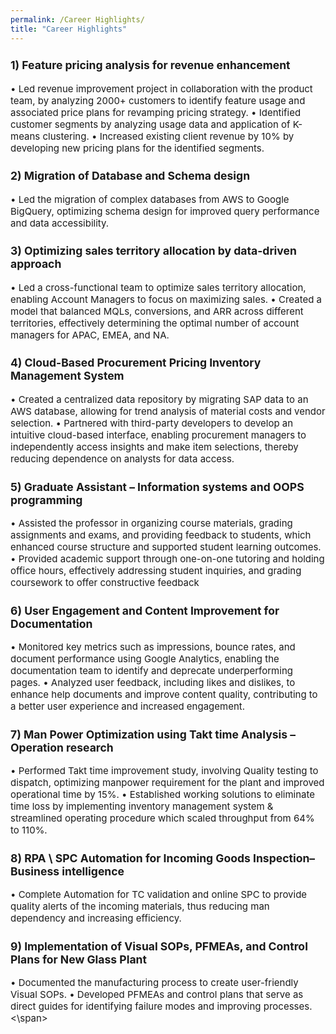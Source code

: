 ```yaml
---
permalink: /Career Highlights/
title: "Career Highlights"
---
```


<span style="font-size:15px">
<H3>1) Feature pricing analysis for revenue enhancement</H3>  
•  Led revenue improvement project in collaboration with the product team, by analyzing 2000+ customers to identify  
feature usage and associated price plans for revamping pricing strategy.  
• Identified customer segments by analyzing usage data and application of K-means clustering.  
 •  Increased existing client revenue by 10% by developing new pricing plans for the identified segments.  

<H3>2) Migration of Database and Schema design</H3>  
• Led the migration of complex databases from AWS to Google BigQuery, optimizing schema design for improved query  
performance and data accessibility.

<H3>3) Optimizing sales territory allocation by data-driven approach</H3>  
• Led a cross-functional team to optimize sales territory allocation, enabling Account Managers to focus on maximizing 
sales.  
• Created a model that balanced MQLs, conversions, and ARR across different territories, effectively determining the 
optimal number of account managers for APAC, EMEA, and NA.  
 
<H3>4) Cloud-Based Procurement Pricing Inventory Management System</H3>  
• Created a centralized data repository by migrating SAP data to an AWS database, allowing for trend analysis of 
material costs and vendor selection.  
• Partnered with third-party developers to develop an intuitive cloud-based interface, enabling procurement managers 
to independently access insights and make item selections, thereby reducing dependence on analysts for data 
access.  
 
<H3>5) Graduate Assistant – Information systems and OOPS programming</H3>  
• Assisted the professor in organizing course materials, grading assignments and exams, and providing feedback to 
students, which enhanced course structure and supported student learning outcomes.  
• Provided academic support through one-on-one tutoring and holding office hours, effectively addressing student 
inquiries, and grading coursework to offer constructive feedback  
 
<H3>6) User Engagement and Content Improvement for Documentation</H3>  
• Monitored key metrics such as impressions, bounce rates, and document performance using Google Analytics, 
enabling the documentation team to identify and deprecate underperforming pages.  
• Analyzed user feedback, including likes and dislikes, to enhance help documents and improve content quality, 
contributing to a better user experience and increased engagement.  

<H3>7) Man Power Optimization using Takt time Analysis – Operation research</H3>  
• Performed Takt time improvement study, involving Quality testing to dispatch, optimizing manpower requirement for 
the plant and improved operational time by 15%.  
• Established working solutions to eliminate time loss by implementing inventory management system & streamlined 
operating procedure which scaled throughput from 64% to 110%.   

<H3>8) RPA \ SPC Automation for Incoming Goods Inspection– Business intelligence</H3>  
• Complete Automation for TC validation and online SPC to provide quality alerts of the incoming materials, thus 
reducing man dependency and increasing efficiency.  

<H3>9) Implementation of Visual SOPs, PFMEAs, and Control Plans for New Glass Plant</H3>  
• Documented the manufacturing process to create user-friendly Visual SOPs.  
• Developed PFMEAs and control plans that serve as direct guides for identifying failure modes and improving 
processes.  
<\span>
